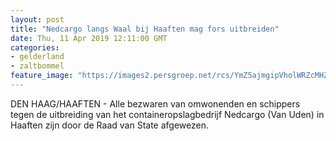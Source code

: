 ```yaml
---
layout: post
title: "Nedcargo langs Waal bij Haaften mag fors uitbreiden"
date: Thu, 11 Apr 2019 12:11:00 GMT
categories: 
- gelderland 
- zaltbommel 
feature_image: "https://images2.persgroep.net/rcs/YmZ5ajmgipVholWRZcMHZeVetiM/diocontent/145297047/_fitwidth/400/?appId=21791a8992982cd8da851550a453bd7f&quality=0.7"
---
```


DEN HAAG/HAAFTEN - Alle bezwaren van omwonenden en schippers tegen de uitbreiding van het containeropslagbedrijf Nedcargo (Van Uden) in Haaften zijn door de Raad van State afgewezen.
